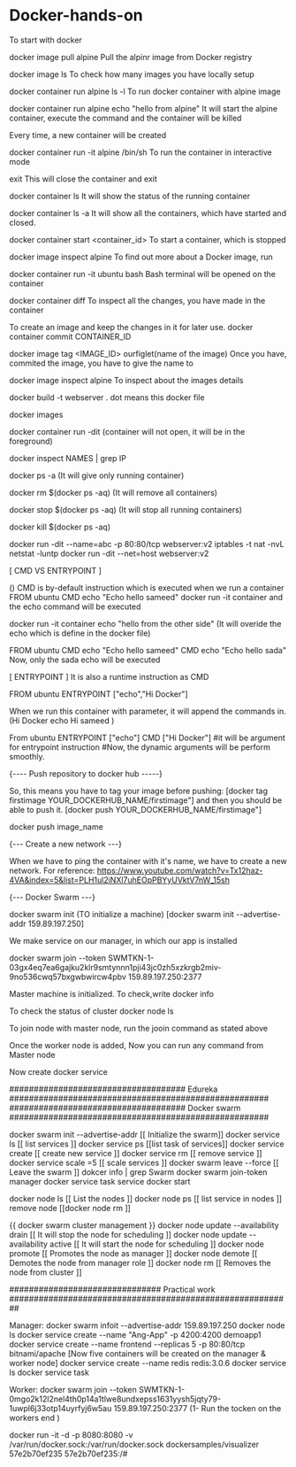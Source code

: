 # Docker-hands-on

To start with docker 

docker image pull alpine
Pull the alpinr image from Docker registry

docker image ls
To check how many images you have locally setup

docker container run alpine ls -l
To run docker container with alpine image

docker container run alpine echo "hello from alpine"
It will start the alpine container, execute the command and the container will be killed

Every time, a new container will be created

docker container run -it alpine /bin/sh
To run the container in interactive mode

exit
This will close the container and exit

docker container ls
It will show the status of the running container

docker container ls -a
It will show all the containers, which have started and closed.

docker container start <container_id>
To start a container, which is stopped

docker image inspect alpine
To find out more about a Docker image, run 

docker container run -it ubuntu bash
Bash terminal will be opened on the container

docker container diff <container ID>
To inspect all the changes, you have made in the container

To create an image and keep the changes in it for later use.
docker container commit CONTAINER_ID

docker image tag <IMAGE_ID> ourfiglet(name of the image)
Once you have, commited the image, you have to give the name to 


docker image inspect alpine
To inspect about the images details

docker build -t webserver .
dot means this docker file

docker images

docker container run -dit (container will not open, it will be in the foreground)

docker inspect NAMES | grep IP

docker ps -a  (It will give only running container)

docker rm $(docker ps -aq)  (It will remove all containers)

docker stop $(docker ps -aq) (It will stop all running containers)

docker kill $(docker ps -aq)

docker run -dit --name=abc -p 80:80/tcp webserver:v2
iptables -t nat -nvL
netstat -luntp
docker run -dit --net=host webserver:v2 

[ CMD VS ENTRYPOINT ]

() CMD is by-default instruction which is executed when we run a container
FROM ubuntu
CMD echo "Echo hello sameed" 
docker run -it container and the echo command will be executed

docker run -it container echo "hello from  the other side"  (It will overide the echo which is define in the docker file) 

FROM ubuntu
CMD echo "Echo hello sameed"
CMD echo "Echo hello sada" 
Now, only the sada echo will be executed

[ ENTRYPOINT ]
It is also a runtime instruction as CMD 

FROM ubuntu
ENTRYPOINT ["echo","Hi Docker"]

When we run this container with parameter, it will append the commands in.
(Hi Docker echo Hi sameed )

From ubuntu
ENTRYPOINT ["echo"]
CMD ["Hi Docker"] #it will be argument for entrypoint instruction
#Now, the dynamic arguments will be perform smoothly.


{---- Push repository to docker hub -----}

So, this means you have to tag your image before pushing:
[docker tag firstimage YOUR_DOCKERHUB_NAME/firstimage"]
and then you should be able to push it.
[docker push YOUR_DOCKERHUB_NAME/firstimage"]

docker push image_name

{--- Create a new network ---}

When we have to ping the container with it's name, we have to create a new network.
For reference:
https://www.youtube.com/watch?v=Tx12haz-4VA&index=5&list=PLH1ul2iNXl7uhEOpPBYyUVktV7nW_15sh

{--- Docker Swarm ---}

docker swarm init (TO initialize a machine)
[docker swarm init --advertise-addr 159.89.197.250]

We make service on our manager, in which our app is installed

docker swarm join --token SWMTKN-1-03gx4eq7ea6gajku2klr9smtynnn1pji43jc0zh5xzkrgb2miv-9no536cwq57bxgwbwircw4pbv 159.89.197.250:2377

Master machine is initialized. To check,write
docker info

To check the status of cluster
docker node ls

To join node with master node, run the jooin command as stated above

Once the worker node is added, Now you can run any command from Master node

Now create docker service

####################################    Edureka   #####################################################
#################################### Docker swarm ##################################################### 

docker swarm init --advertise-addr <ip-addr>      [[ Initialize the swarm]]
docker service ls 								  [[ list services ]]
docker service ps <name> 						  [[list task of services]]
docker service create <name> <image-name> 	      [[ create new service ]]
docker service rm <name> 						  [[ remove service ]]
docker service scale <name>=5					  [[ scale services ]]
docker swarm leave --force 						  [[ Leave the swarm ]]
dokcer info | grep Swarm
docker swarm join-token manager
docker service task <id>
service docker start

docker node ls 									  [[ List the nodes ]]
docker node ps 									  [[ list service in nodes ]]
remove node 									  [[docker node rm <id>]]

{{ docker swarm cluster management }}
docker node update --availability drain <node>    [[ It will stop the node for scheduling ]]
docker node update --availability active <node>    [[ It will start the node for scheduling ]]
docker node promote <node> 						  [[ Promotes the node as manager ]]
docker node demote <node> 						  [[ Demotes the node from manager role ]]
docker node rm <node> 							  [[ Removes the node from cluster ]]

############################### Practical work ##########################################################

Manager: docker swarm infoit --advertise-addr 159.89.197.250
	     docker node ls
	     docker service create --name "Ang-App" -p 4200:4200 demoapp1
	     docker service create --name frontend --replicas 5 -p 80:80/tcp bitnami/apache [Now five containers will be created on the manager & worker node]
	     docker service create --name redis redis:3.0.6
	     docker service ls
	     docker service task 

Worker: docker swarm join --token SWMTKN-1-0mgo2k12l2nel4th0p14a1tlwe8undxepss1631yysh5jqty79-1uwpl6j33otp14uyrfyj6w5au 159.89.197.250:2377
(1- Run the tocken on the workers end )


docker run -it -d -p 8080:8080 -v /var/run/docker.sock:/var/run/docker.sock dockersamples/visualizer
57e2b70ef235
57e2b70ef235:/#
